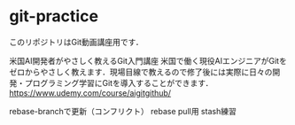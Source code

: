 ﻿# git-practice
このリポジトリはGit動画講座用です．

米国AI開発者がやさしく教えるGit入門講座
米国で働く現役AIエンジニアがGitをゼロからやさしく教えます．現場目線で教えるので修了後には実際に日々の開発・プログラミング学習にGitを導入することができます．
https://www.udemy.com/course/aigitgithub/

rebase-branchで更新（コンフリクト）
rebase pull用
stash練習
